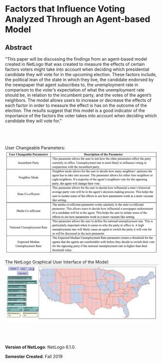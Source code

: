 # Factors that Influence Voting Analyzed Through an Agent-based Model

## Abstract
"This paper will be discussing the findings from an agent-based model created in NetLogo that was created to measure the effects of certain factors voters might take into account when deciding which presidential candidate they will vote for in the upcoming election. These factors include, the political lean of the state in which they live, the candidate endorsed by the newspaper that agent subscribes to, the unemployment rate in comparison to the voter’s expectation of what the unemployment rate should be, in relation to the incumbent party, and the votes of the agent’s neighbors. The model allows users to increase or decrease the effects of each factor in order to measure the effect is has on the outcome of the election. The results suggest that this model is a good indicator of the importance of the factors the voter takes into account when deciding which candidate they will vote for."

## &nbsp;

User Changeable Parameters:
![User Changeable Parameters](ChangeableParameters.png)

The NetLogo Graphical User Interface of the Model: 
![The NetLogo Graphical User Interface](GUI.png)

## &nbsp;

**Version of NetLogo**: NetLogo 6.1.0.

**Semester Created**: Fall 2019

